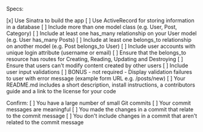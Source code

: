 
Specs:

 [x] Use Sinatra to build the app
 [ ] Use ActiveRecord for storing information in a database
 [ ] Include more than one model class (e.g. User, Post, Category)
 [ ] Include at least one has_many relationship on your User model (e.g. User has_many Posts)
 [ ] Include at least one belongs_to relationship on another model (e.g. Post belongs_to User)
 [ ] Include user accounts with unique login attribute (username or email)
 [ ] Ensure that the belongs_to resource has routes for Creating, Reading, Updating and Destroying
 [ ] Ensure that users can't modify content created by other users
 [ ] Include user input validations
 [ ] BONUS - not required - Display validation failures to user with error message (example form URL e.g. /posts/new)
 [ ] Your README.md includes a short description, install instructions, a contributors guide and a link to the license for your code

Confirm:
 [ ] You have a large number of small Git commits
 [ ] Your commit messages are meaningful
 [ ] You made the changes in a commit that relate to the commit message
 [ ] You don't include changes in a commit that aren't related to the commit message

